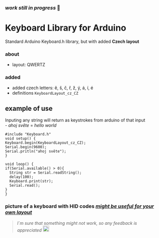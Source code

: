 
### *work still in progress* 🚧
# Keyboard Library for Arduino

Standard Arduino Keyboard.h library, but with added __Czech layout__   
### **about**
  - layout: QWERTZ<br>
### **added**
  - added czech letters: ě, š, č, ř, ž, ý, á, í, é
  - definitions `KeyboardLayout_cz_CZ`
  

## example of use
Inputing any string will return as keystrokes from arduino of that input 
 <br>- *ahoj světe* = *hello world* 
```
#include "Keyboard.h"
void setup() {
Keyboard.begin(KeyboardLayout_cz_CZ);
Serial.begin(9600);
Serial.pritln("ahoj světe");
}

void loop() {
if(Serial.available() > 0){
  String str = Serial.readString(); 
  delay(100);
  Keyboard.print(str);
  Serial.read();
}
}
```
### picture of a keyboard with HID codes [*might be useful for your own layout*](https://raw.githubusercontent.com/qlyoung/armory-keyboard/master/layouts/keyboard-layout.png)

>*I`m sure that something might not work, so any feedback is appreciated* <img src="https://images.emojiterra.com/google/noto-emoji/unicode-15.1/color/svg/1f1e8-1f1ff.svg" alt="czech flag?" style="height: 20px;"/>

